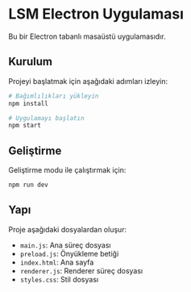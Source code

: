 # LSM Electron Uygulaması

Bu bir Electron tabanlı masaüstü uygulamasıdır.

## Kurulum

Projeyi başlatmak için aşağıdaki adımları izleyin:

```bash
# Bağımlılıkları yükleyin
npm install

# Uygulamayı başlatın
npm start
```

## Geliştirme

Geliştirme modu ile çalıştırmak için:

```bash
npm run dev
```

## Yapı

Proje aşağıdaki dosyalardan oluşur:

- `main.js`: Ana süreç dosyası
- `preload.js`: Önyükleme betiği
- `index.html`: Ana sayfa
- `renderer.js`: Renderer süreç dosyası
- `styles.css`: Stil dosyası 